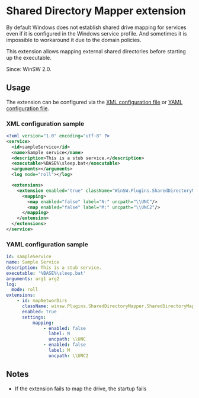 # Shared Directory Mapper extension

By default Windows does not establish shared drive mapping for services even if it is configured in the Windows service profile.
And sometimes it is impossible to workaround it due to the domain policies.

This extension allows mapping external shared directories before starting up the executable.

Since: WinSW 2.0.

## Usage

The extension can be configured via the [XML configuration file](../xmlConfigFile.md) or [YAML configuration file](../yamlConfigFile.md).

### XML configuration sample

```xml
<?xml version="1.0" encoding="utf-8" ?>
<service>
  <id>sampleService</id>
  <name>Sample service</name>
  <description>This is a stub service.</description>
  <executable>%BASE%\sleep.bat</executable>
  <arguments></arguments>
  <log mode="roll"></log>

  <extensions>
    <extension enabled="true" className="WinSW.Plugins.SharedDirectoryMapper,WinSW.Plugins" id="mapNetworDirs">
      <mapping>
        <map enabled="false" label="N:" uncpath="\\UNC"/>
        <map enabled="false" label="M:" uncpath="\\UNC2"/>
      </mapping>
    </extension>
  </extensions>
</service>
```

### YAML configuration sample

```yaml
id: sampleService
name: Sample Service
description: This is a stub service.
executable: '%BASE%\sleep.bat'
arguments: arg1 arg2
log:
  mode: roll
extensions:
    - id: mapNetworDirs
      className: winsw.Plugins.SharedDirectoryMapper.SharedDirectoryMapper
      enabled: true
      settings:
          mapping:
              - enabled: false
                label: N
                uncpath: \\UNC
              - enabled: false
                label: M
                uncpath: \\UNC2
```

## Notes

* If the extension fails to map the drive, the startup fails
